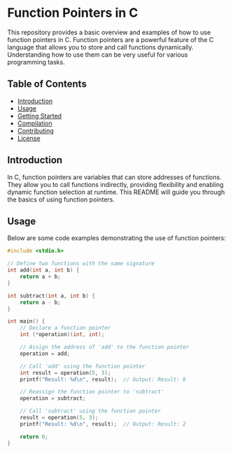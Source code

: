 # Function Pointers in C

This repository provides a basic overview and examples of how to use function pointers in C. Function pointers are a powerful feature of the C language that allows you to store and call functions dynamically. Understanding how to use them can be very useful for various programming tasks.

## Table of Contents

- [Introduction](#introduction)
- [Usage](#usage)
- [Getting Started](#getting-started)
- [Compilation](#compilation)
- [Contributing](#contributing)
- [License](#license)

## Introduction

In C, function pointers are variables that can store addresses of functions. They allow you to call functions indirectly, providing flexibility and enabling dynamic function selection at runtime. This README will guide you through the basics of using function pointers.

## Usage

Below are some code examples demonstrating the use of function pointers:

```c
#include <stdio.h>

// Define two functions with the same signature
int add(int a, int b) {
    return a + b;
}

int subtract(int a, int b) {
    return a - b;
}

int main() {
    // Declare a function pointer
    int (*operation)(int, int);

    // Assign the address of 'add' to the function pointer
    operation = add;

    // Call 'add' using the function pointer
    int result = operation(5, 3);
    printf("Result: %d\n", result);  // Output: Result: 8

    // Reassign the function pointer to 'subtract'
    operation = subtract;

    // Call 'subtract' using the function pointer
    result = operation(5, 3);
    printf("Result: %d\n", result);  // Output: Result: 2

    return 0;
}
